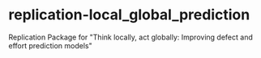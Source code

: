 # replication-local_global_prediction
Replication Package for "Think locally, act globally: Improving defect and effort prediction models"
